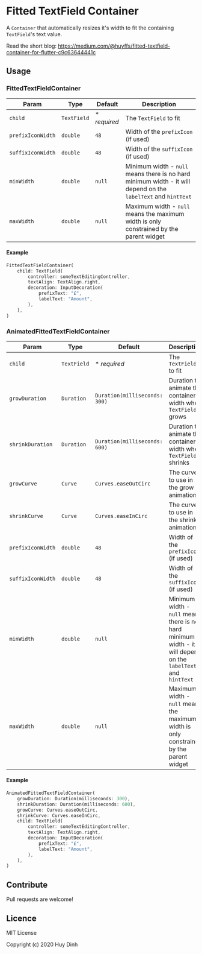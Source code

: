 # Fitted TextField Container

A `Container` that automatically resizes it's width to fit the containing `TextField`'s text value.

Read the short blog: https://medium.com/@huyffs/fitted-textfield-container-for-flutter-c9c63644441c

## Usage

### FittedTextFieldContainer

| Param             | Type        | Default      | Description                                                                                                    |
|-------------------|-------------|--------------|----------------------------------------------------------------------------------------------------------------|
| `child`           | `TextField` | * _required_ | The `TextField` to fit                                                                                         |
| `prefixIconWidth` | `double`    | `48`         | Width of the `prefixIcon` (if used)                                                                            |
| `suffixIconWidth` | `double`    | `48`         | Width of the `suffixIcon` (if used)                                                                            |
| `minWidth`        | `double`    | `null`       | Minimum width - `null` means there is no hard minimum width - it will depend on the `labelText` and `hintText` |
| `maxWidth`        | `double`    | `null`       | Maximum width - `null` means the maximum width is only constrained by the parent widget                        |

#### Example

```dart
FittedTextFieldContainer(
    child: TextField(
        controller: someTextEditingController,
        textAlign: TextAlign.right,
        decoration: InputDecoration(
            prefixText: "£",
            labelText: "Amount",
        ),
    ),
)
```

### AnimatedFittedTextFieldContainer
| Param             | Type        | Default                       | Description                                                                                                    |
|-------------------|-------------|-------------------------------|----------------------------------------------------------------------------------------------------------------|
| `child`           | `TextField` |  * _required_                 | The `TextField` to fit                                                                                         |
| `growDuration`    | `Duration`  | `Duration(milliseconds: 300)` | Duration to animate the container's width when `TextField` grows                                               |
| `shrinkDuration`  | `Duration`  | `Duration(milliseconds: 600)` | Duration to animate the container's width when `TextField` shrinks                                             |
| `growCurve`       | `Curve`     | `Curves.easeOutCirc`          | The curve to use in the grow animation                                                                         |
| `shrinkCurve`     | `Curve`     | `Curves.easeInCirc`           | The curve to use in the shrink animation                                                                       |
| `prefixIconWidth` | `double`    | `48`                          | Width of the `prefixIcon` (if used)                                                                            |
| `suffixIconWidth` | `double`    | `48`                          | Width of the `suffixIcon` (if used)                                                                            |
| `minWidth`        | `double`    | `null`                        | Minimum width - `null` means there is no hard minimum width - it will depend on the `labelText` and `hintText` |
| `maxWidth`        | `double`    | `null`                        | Maximum width - `null` means the maximum width is only constrained by the parent widget                        |


#### Example

```dart
AnimatedFittedTextFieldContainer(
    growDuration: Duration(milliseconds: 300),
    shrinkDuration: Duration(milliseconds: 600),
    growCurve: Curves.easeOutCirc,
    shrinkCurve: Curves.easeInCirc,
    child: TextField(
        controller: someTextEditingController,
        textAlign: TextAlign.right,
        decoration: InputDecoration(
            prefixText: "£",
            labelText: "Amount",
        ),
    ),
)
```

## Contribute

Pull requests are welcome!

## Licence

MIT License

Copyright (c) 2020 Huy Dinh